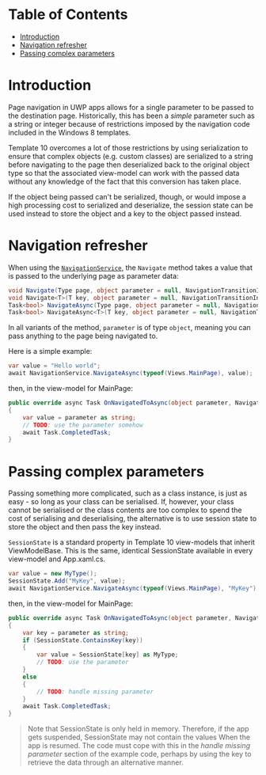 # Table of Contents

- [Introduction](#introduction)
- [Navigation refresher](#navigation-refresher)
- [Passing complex parameters](#passing-complex-parameters)

# Introduction
Page navigation in UWP apps allows for a single parameter to be passed to the destination page. Historically, this has been a
*simple* parameter such as a string or integer because of restrictions imposed by the navigation code included in the Windows 8
templates.

Template 10 overcomes a lot of those restrictions by using serialization to ensure that complex objects (e.g. custom classes) are
serialized to a string before navigating to the page then deserialized back to the original object type so that the associated
view-model can work with the passed data without any knowledge of the fact that this conversion has taken place.

If the object being passed can't be serialized, though, or would impose a high processing cost to serialized and deserialize, the
session state can be used instead to store the object and a key to the object passed instead.

# Navigation refresher
When using the [`NavigationService`](./Navigation-Service), the `Navigate` method takes a value that is passed to the underlying
page as parameter data:

````csharp
void Navigate(Type page, object parameter = null, NavigationTransitionInfo infoOverride = null);
void Navigate<T>(T key, object parameter = null, NavigationTransitionInfo infoOverride = null) where T : struct, IConvertible;
Task<bool> NavigateAsync(Type page, object parameter = null, NavigationTransitionInfo infoOverride = null);
Task<bool> NavigateAsync<T>(T key, object parameter = null, NavigationTransitionInfo infoOverride = null) where T : struct, IConvertible;
````

In all variants of the method, `parameter` is of type `object`, meaning you can pass anything to the page being navigated to.

Here is a simple example:

````csharp
var value = "Hello world";
await NavigationService.NavigateAsync(typeof(Views.MainPage), value);
````

then, in the view-model for MainPage:

````csharp
public override async Task OnNavigatedToAsync(object parameter, NavigationMode mode, IDictionary<string, object> suspensionState)
{
    var value = parameter as string;
    // TODO: use the parameter somehow
    await Task.CompletedTask;
}
````

# Passing complex parameters
Passing something more complicated, such as a class instance, is just as easy - so long as your class can be serialised. If,
however, your class cannot be serialised or the class contents are too complex to spend the cost of serialising and deserialising,
the alternative is to use session state to store the object and then pass the key instead.

`SessionState` is a standard property in Template 10 view-models that inherit ViewModelBase. This is the same, identical
SessionState available in every view-model and App.xaml.cs. 

````csharp
var value = new MyType();
SessionState.Add("MyKey", value);
await NavigationService.NavigateAsync(typeof(Views.MainPage), "MyKey");
````

then, in the view-model for MainPage:

````csharp
public override async Task OnNavigatedToAsync(object parameter, NavigationMode mode, IDictionary<string, object> suspensionState)
{
    var key = parameter as string;
    if (SessionState.ContainsKey(key))
    {
        var value = SessionState[key] as MyType;
        // TODO: use the parameter
    }
    else
    {
        // TODO: handle missing parameter
    }
    await Task.CompletedTask;
}
````

> Note that SessionState is only held in memory. Therefore, if the app gets suspended, SessionState may not contain the values When
the app is resumed. The code must cope with this in the *handle missing parameter* section of the example code, perhaps by using the
key to retrieve the data through an alternative manner.
